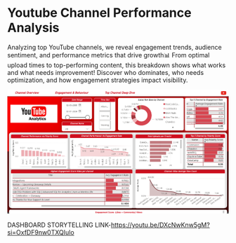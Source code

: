 # Youtube Channel Performance Analysis
Analyzing top YouTube channels, we reveal engagement trends, audience sentiment, and performance metrics that drive growth📊
From optimal upload times to top-performing content, this breakdown shows what works and what needs improvement! Discover who dominates, who needs optimization, and how engagement strategies impact visibility.

![image_alt](https://github.com/Pushkaraggg/Youtube-Channel-Performance-Analysis-/blob/d04b699f03c276ae79b3049e73178a66a6933e19/Screenshot%20(11).png)

DASHBOARD STORYTELLING LINK-https://youtu.be/DXcNwKnw5gM?si=OxfDF9nw0TXQIulo
